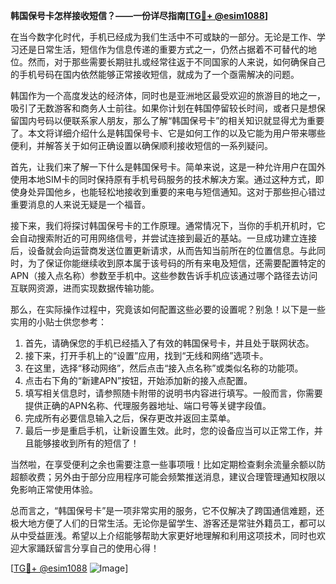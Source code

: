 **韩国保号卡怎样接收短信？——一份详尽指南[[TG💪+ @esim1088](https://t.me/s/esim1088)]**

在当今数字化时代，手机已经成为我们生活中不可或缺的一部分。无论是工作、学习还是日常生活，短信作为信息传递的重要方式之一，仍然占据着不可替代的地位。然而，对于那些需要长期驻扎或经常往返于不同国家的人来说，如何确保自己的手机号码在国内依然能够正常接收短信，就成为了一个亟需解决的问题。

韩国作为一个高度发达的经济体，同时也是亚洲地区最受欢迎的旅游目的地之一，吸引了无数游客和商务人士前往。如果你计划在韩国停留较长时间，或者只是想保留国内号码以便联系家人朋友，那么了解“韩国保号卡”的相关知识就显得尤为重要了。本文将详细介绍什么是韩国保号卡、它是如何工作的以及它能为用户带来哪些便利，并解答关于如何正确设置以确保顺利接收短信的一系列疑问。

首先，让我们来了解一下什么是韩国保号卡。简单来说，这是一种允许用户在国外使用本地SIM卡的同时保持原有手机号码服务的技术解决方案。通过这种方式，即使身处异国他乡，也能轻松地接收到重要的来电与短信通知。这对于那些担心错过重要消息的人来说无疑是一个福音。

接下来，我们将探讨韩国保号卡的工作原理。通常情况下，当你的手机开机时，它会自动搜索附近的可用网络信号，并尝试连接到最近的基站。一旦成功建立连接后，设备就会向运营商发送位置更新请求，从而告知当前所在的位置信息。与此同时，为了保证你能继续收到原本属于该号码的所有来电及短信，还需要配置特定的APN（接入点名称）参数至手机中。这些参数告诉手机应该通过哪个路径去访问互联网资源，进而实现数据传输功能。

那么，在实际操作过程中，究竟该如何配置这些必要的设置呢？别急！以下是一些实用的小贴士供您参考：

1. 首先，请确保您的手机已经插入了有效的韩国保号卡，并且处于联网状态。
2. 接下来，打开手机上的“设置”应用，找到“无线和网络”选项卡。
3. 在这里，选择“移动网络”，然后点击“接入点名称”或类似名称的功能项。
4. 点击右下角的“新建APN”按钮，开始添加新的接入点配置。
5. 填写相关信息时，请参照随卡附带的说明书内容进行填写。一般而言，你需要提供正确的APN名称、代理服务器地址、端口号等关键字段值。
6. 完成所有必要信息输入之后，保存更改并返回主菜单。
7. 最后一步是重启手机，让新设置生效。此时，您的设备应当可以正常工作，并且能够接收到所有的短信了！

当然啦，在享受便利之余也需要注意一些事项哦！比如定期检查剩余流量余额以防超额收费；另外由于部分应用程序可能会频繁推送消息，建议合理管理通知权限以免影响正常使用体验。

总而言之，“韩国保号卡”是一项非常实用的服务，它不仅解决了跨国通信难题，还极大地方便了人们的日常生活。无论你是留学生、游客还是常驻外籍员工，都可以从中受益匪浅。希望以上介绍能够帮助大家更好地理解和利用这项技术，同时也欢迎大家踊跃留言分享自己的使用心得！

[[TG💪+ @esim1088](https://t.me/s/esim1088) ![Image](https://i.postimg.cc/4NQfJmqS/Snipaste-2025-05-13-00-14-12.png)]